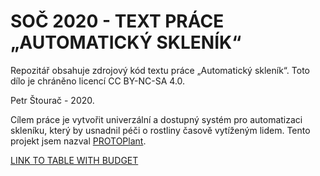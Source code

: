 # SOČ 2020 - TEXT PRÁCE „AUTOMATICKÝ SKLENÍK“
Repozitář obsahuje zdrojový kód textu práce „Automatický skleník“.
Toto dílo je chráněno licencí CC BY-NC-SA 4.0.

Petr Štourač - 2020.


Cílem práce je vytvořit univerzální a dostupný systém pro automatizaci skleníku, který by usnadnil péči o rostliny časově vytíženým lidem. 
Tento projekt jsem nazval [PROTOPlant](https://protoplant.protocon.cz/).

[LINK TO TABLE WITH BUDGET](https://docs.google.com/spreadsheets/d/1ZI8_D_LJPej7IoSE3QkqMBanPijJOcWTwICOPSyZP_c/edit#gid=902149754)

